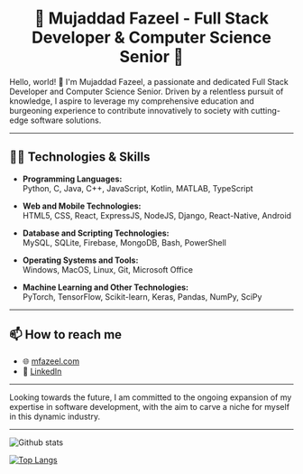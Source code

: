 <div align="center">

# 🚀 Mujaddad Fazeel - Full Stack Developer & Computer Science Senior 🚀


</div>

Hello, world! 👋 I'm Mujaddad Fazeel, a passionate and dedicated Full Stack Developer and Computer Science Senior. Driven by a relentless pursuit of knowledge, I aspire to leverage my comprehensive education and burgeoning experience to contribute innovatively to society with cutting-edge software solutions.

---

## 👨‍💻 Technologies & Skills

- **Programming Languages:**  
  Python, C, Java, C++, JavaScript, Kotlin, MATLAB, TypeScript

- **Web and Mobile Technologies:**  
  HTML5, CSS, React, ExpressJS, NodeJS, Django, React-Native, Android

- **Database and Scripting Technologies:**  
  MySQL, SQLite, Firebase, MongoDB, Bash, PowerShell

- **Operating Systems and Tools:**  
  Windows, MacOS, Linux, Git, Microsoft Office

- **Machine Learning and Other Technologies:**  
  PyTorch, TensorFlow, Scikit-learn, Keras, Pandas, NumPy, SciPy

---

## 📫 How to reach me

- 🌐 [mfazeel.com](https://www.mfazeel.com)
- 💼 [LinkedIn](https://www.linkedin.com/in/mujaddad-fazeel/)

---

Looking towards the future, I am committed to the ongoing expansion of my expertise in software development, with the aim to carve a niche for myself in this dynamic industry.

---

![Github stats](https://github-readme-stats.vercel.app/api?username=m-fazeel&show_icons=true&theme=graywhite)

[![Top Langs](https://github-readme-stats.vercel.app/api/top-langs/?username=m-fazeel&hide_progress=false&layout=pie&theme=graywhite)](https://github.com/m-fazeel/github-readme-stats)

</div>
